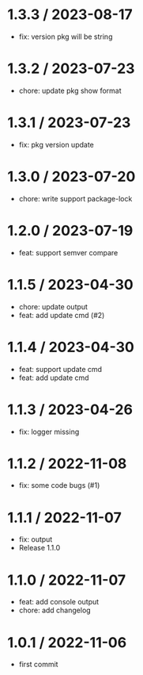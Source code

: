 
1.3.3 / 2023-08-17
==================

  * fix: version pkg will be string

1.3.2 / 2023-07-23
==================

  * chore: update pkg show format

1.3.1 / 2023-07-23
==================

  * fix: pkg version update

1.3.0 / 2023-07-20
==================

  * chore: write support package-lock

1.2.0 / 2023-07-19
==================

  * feat: support semver compare

1.1.5 / 2023-04-30
==================

  * chore: update output
  * feat: add update cmd (#2)

1.1.4 / 2023-04-30
==================

  * feat: support update cmd
  * feat: add update cmd

1.1.3 / 2023-04-26
==================

  * fix: logger missing

1.1.2 / 2022-11-08
==================

  * fix: some code bugs (#1)

1.1.1 / 2022-11-07
==================

  * fix: output
  * Release 1.1.0

1.1.0 / 2022-11-07
==================

  * feat: add console output
  * chore: add changelog

1.0.1 / 2022-11-06
==================

  * first commit
